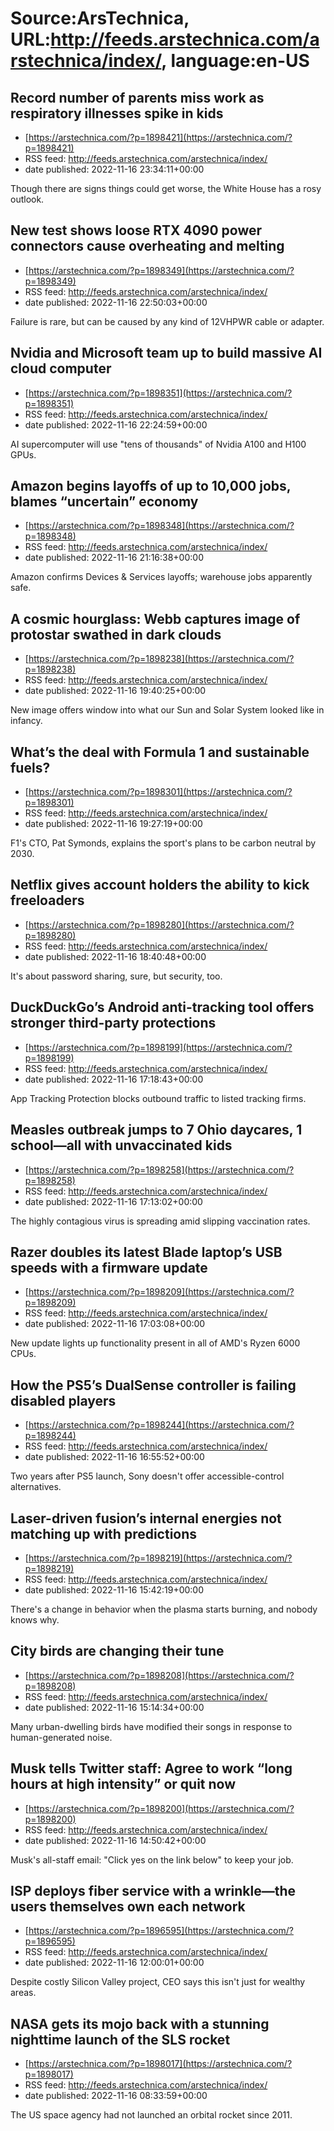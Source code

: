 # Source:ArsTechnica, URL:http://feeds.arstechnica.com/arstechnica/index/, language:en-US

## Record number of parents miss work as respiratory illnesses spike in kids
 - [https://arstechnica.com/?p=1898421](https://arstechnica.com/?p=1898421)
 - RSS feed: http://feeds.arstechnica.com/arstechnica/index/
 - date published: 2022-11-16 23:34:11+00:00

Though there are signs things could get worse, the White House has a rosy outlook.

## New test shows loose RTX 4090 power connectors cause overheating and melting
 - [https://arstechnica.com/?p=1898349](https://arstechnica.com/?p=1898349)
 - RSS feed: http://feeds.arstechnica.com/arstechnica/index/
 - date published: 2022-11-16 22:50:03+00:00

Failure is rare, but can be caused by any kind of 12VHPWR cable or adapter.

## Nvidia and Microsoft team up to build massive AI cloud computer
 - [https://arstechnica.com/?p=1898351](https://arstechnica.com/?p=1898351)
 - RSS feed: http://feeds.arstechnica.com/arstechnica/index/
 - date published: 2022-11-16 22:24:59+00:00

AI supercomputer will use "tens of thousands" of Nvidia A100 and H100 GPUs.

## Amazon begins layoffs of up to 10,000 jobs, blames “uncertain” economy
 - [https://arstechnica.com/?p=1898348](https://arstechnica.com/?p=1898348)
 - RSS feed: http://feeds.arstechnica.com/arstechnica/index/
 - date published: 2022-11-16 21:16:38+00:00

Amazon confirms Devices &#038; Services layoffs; warehouse jobs apparently safe.

## A cosmic hourglass: Webb captures image of protostar swathed in dark clouds
 - [https://arstechnica.com/?p=1898238](https://arstechnica.com/?p=1898238)
 - RSS feed: http://feeds.arstechnica.com/arstechnica/index/
 - date published: 2022-11-16 19:40:25+00:00

New image offers window into what our Sun and Solar System looked like in infancy.

## What’s the deal with Formula 1 and sustainable fuels?
 - [https://arstechnica.com/?p=1898301](https://arstechnica.com/?p=1898301)
 - RSS feed: http://feeds.arstechnica.com/arstechnica/index/
 - date published: 2022-11-16 19:27:19+00:00

F1's CTO, Pat Symonds, explains the sport's plans to be carbon neutral by 2030.

## Netflix gives account holders the ability to kick freeloaders
 - [https://arstechnica.com/?p=1898280](https://arstechnica.com/?p=1898280)
 - RSS feed: http://feeds.arstechnica.com/arstechnica/index/
 - date published: 2022-11-16 18:40:48+00:00

It's about password sharing, sure, but security, too.

## DuckDuckGo’s Android anti-tracking tool offers stronger third-party protections
 - [https://arstechnica.com/?p=1898199](https://arstechnica.com/?p=1898199)
 - RSS feed: http://feeds.arstechnica.com/arstechnica/index/
 - date published: 2022-11-16 17:18:43+00:00

App Tracking Protection blocks outbound traffic to listed tracking firms.

## Measles outbreak jumps to 7 Ohio daycares, 1 school—all with unvaccinated kids
 - [https://arstechnica.com/?p=1898258](https://arstechnica.com/?p=1898258)
 - RSS feed: http://feeds.arstechnica.com/arstechnica/index/
 - date published: 2022-11-16 17:13:02+00:00

The highly contagious virus is spreading amid slipping vaccination rates.

## Razer doubles its latest Blade laptop’s USB speeds with a firmware update
 - [https://arstechnica.com/?p=1898209](https://arstechnica.com/?p=1898209)
 - RSS feed: http://feeds.arstechnica.com/arstechnica/index/
 - date published: 2022-11-16 17:03:08+00:00

New update lights up functionality present in all of AMD's Ryzen 6000 CPUs.

## How the PS5’s DualSense controller is failing disabled players
 - [https://arstechnica.com/?p=1898244](https://arstechnica.com/?p=1898244)
 - RSS feed: http://feeds.arstechnica.com/arstechnica/index/
 - date published: 2022-11-16 16:55:52+00:00

Two years after PS5 launch, Sony doesn't offer accessible-control alternatives.

## Laser-driven fusion’s internal energies not matching up with predictions
 - [https://arstechnica.com/?p=1898219](https://arstechnica.com/?p=1898219)
 - RSS feed: http://feeds.arstechnica.com/arstechnica/index/
 - date published: 2022-11-16 15:42:19+00:00

There's a change in behavior when the plasma starts burning, and nobody knows why.

## City birds are changing their tune
 - [https://arstechnica.com/?p=1898208](https://arstechnica.com/?p=1898208)
 - RSS feed: http://feeds.arstechnica.com/arstechnica/index/
 - date published: 2022-11-16 15:14:34+00:00

Many urban-dwelling birds have modified their songs in response to human-generated noise.

## Musk tells Twitter staff: Agree to work “long hours at high intensity” or quit now
 - [https://arstechnica.com/?p=1898200](https://arstechnica.com/?p=1898200)
 - RSS feed: http://feeds.arstechnica.com/arstechnica/index/
 - date published: 2022-11-16 14:50:42+00:00

Musk's all-staff email: "Click yes on the link below" to keep your job.

## ISP deploys fiber service with a wrinkle—the users themselves own each network
 - [https://arstechnica.com/?p=1896595](https://arstechnica.com/?p=1896595)
 - RSS feed: http://feeds.arstechnica.com/arstechnica/index/
 - date published: 2022-11-16 12:00:01+00:00

Despite costly Silicon Valley project, CEO says this isn't just for wealthy areas.

## NASA gets its mojo back with a stunning nighttime launch of the SLS rocket
 - [https://arstechnica.com/?p=1898017](https://arstechnica.com/?p=1898017)
 - RSS feed: http://feeds.arstechnica.com/arstechnica/index/
 - date published: 2022-11-16 08:33:59+00:00

The US space agency had not launched an orbital rocket since 2011.

